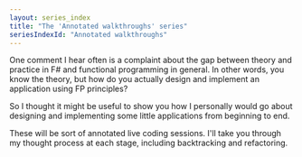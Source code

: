 ```yaml
---
layout: series_index
title: "The 'Annotated walkthroughs' series"
seriesIndexId: "Annotated walkthroughs"
---
```


One comment I hear often is a complaint about the gap between theory and practice in F# and functional programming in general.
In other words, you know the theory, but how do you actually design and implement an application using FP principles?

So I thought it might be useful to show you how I personally would go about designing and implementing some little applications from beginning to end.

These will be sort of annotated live coding sessions. I'll take you through my thought process at each stage, including backtracking and refactoring.

